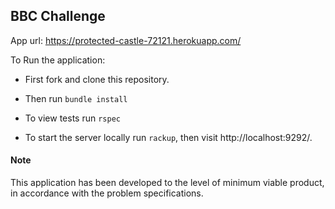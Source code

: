 ## BBC Challenge

App url: https://protected-castle-72121.herokuapp.com/

To Run the application:

- First fork and clone this repository.

- Then run  ```bundle install ```

- To view tests run  ```rspec```

- To start the server locally run ```rackup```, then visit http://localhost:9292/.

#### Note
This application has been developed to the level of minimum viable product, in accordance with the problem specifications.
